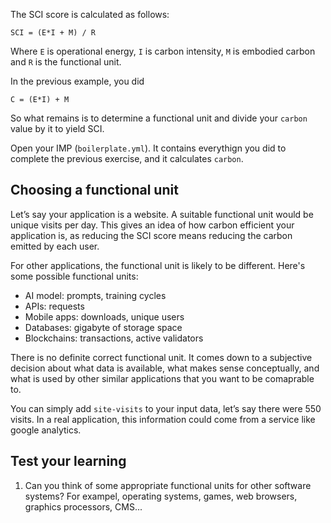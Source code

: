
The SCI score is calculated as follows:

`SCI = (E*I + M) / R`

Where `E` is operational energy, `I` is carbon intensity, `M` is embodied carbon and `R` is the functional unit.

In the previous example, you did

`C = (E*I) + M`

So what remains is to determine a functional unit and divide your `carbon` value by it to yield SCI.

Open your IMP (`boilerplate.yml`). It contains everythign you did to complete the previous exercise, and it calculates `carbon`.

## Choosing a functional unit

Let’s say your application is a website. A suitable functional unit would be unique visits per day. This gives an idea of how carbon efficient your application is, as reducing the SCI score means reducing the carbon emitted by each user. 

For other applications, the functional unit is likely to be different. Here's some possible functional units:

- AI model: prompts, training cycles
- APIs: requests
- Mobile apps: downloads, unique users
- Databases: gigabyte of storage space
- Blockchains: transactions, active validators

There is no definite correct functional unit. It comes down to a subjective decision about what data is available, what makes sense conceptually, and what is used by other similar applications that you want to be comaprable to.

You can simply add `site-visits` to your input data, let’s say there were 550 visits. In a real application, this information could come from a service like google analytics.


## Test your learning

1) Can you think of some appropriate functional units for other software systems? For exampel, operating systems, games, web browsers, graphics processors, CMS...
   
